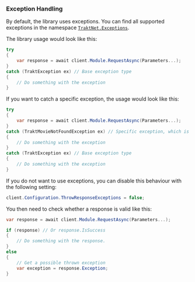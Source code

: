 ### Exception Handling

By default, the library uses exceptions.
You can find all supported exceptions in the namespace [`TraktNet.Exceptions`](xref:TraktNet.Exceptions).

The library usage would look like this:

```csharp
try
{
    var response = await client.Module.RequestAsync(Parameters...);
}
catch (TraktException ex) // Base exception type
{
    // Do something with the exception
}
```

If you want to catch a specific exception, the usage would look like this:

```csharp
try
{
    var response = await client.Module.RequestAsync(Parameters...);
}
catch (TraktMovieNotFoundException ex) // Specific exception, which is thrown when a movie is not found
{
    // Do something with the exception
} 
catch (TraktException ex) // Base exception type
{
    // Do something with the exception
}
```

If you do not want to use exceptions, you can disable this behaviour with the following setting:

```csharp
client.Configuration.ThrowResponseExceptions = false;
```

You then need to check whether a response is valid like this:

```csharp
var response = await client.Module.RequestAsync(Parameters...);

if (response) // Or response.IsSuccess
{
    // Do something with the response.
}
else
{
    // Get a possible thrown exception
    var exception = response.Exception;
}
```
